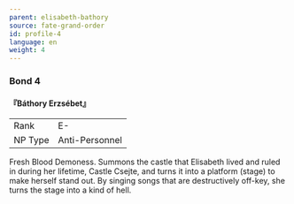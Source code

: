 ```yaml
---
parent: elisabeth-bathory
source: fate-grand-order
id: profile-4
language: en
weight: 4
---
```


### Bond 4

#### 『Báthory Erzsébet』

<table>
  <tr><td>Rank</td><td>E-</td></tr>
  <tr><td>NP Type</td><td>Anti-Personnel</td></tr>
</table>

Fresh Blood Demoness.
Summons the castle that Elisabeth lived and ruled in during her lifetime, Castle Csejte, and turns it into a platform (stage) to make herself stand out.
By singing songs that are destructively off-key, she turns the stage into a kind of hell.
